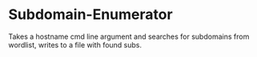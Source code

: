 # Subdomain-Enumerator

Takes a hostname cmd line argument and searches for subdomains from wordlist, writes to a file with found subs.
